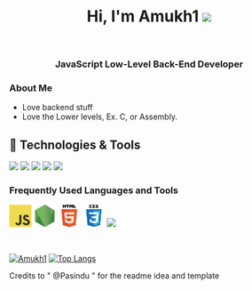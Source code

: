<div align="center">
 <h1> Hi, I'm Amukh1 <img src="https://media.giphy.com/media/hvRJCLFzcasrR4ia7z/giphy.gif" width="35px">
 <!-- <img src="https://media2.giphy.com/media/kH6CqYiquZawmU1HI6/giphy.gif?cid=790b7611b38fb418ee81571af96399107a7263a036192c3c&rid=giphy.gif&ct=g" width="35px"> -->
 <!-- <img src="https://media2.giphy.com/media/du3J3cXyzhj75IOgvA/giphy.gif?cid=790b76115a417fc52c304a1d8073d473b52e3c7e35f264c4&rid=giphy.gif&ct=g" width="35px"> -->
 </h1>
</div>

<br>

<div align="center">
<h3>JavaScript Low-Level Back-End Developer</h3>
</div>

### About Me

- Love backend stuff
- Love the Lower levels, Ex. C, or Assembly.

## 🔧 Technologies & Tools
![](https://img.shields.io/badge/Editor-VS_Code-informational?style=flat&logo=visual-studio-code&logoColor=white&color=007acc)
![](https://img.shields.io/badge/Code-JavaScript-informational?style=flat&logo=javascript&logoColor=white&color=e9d44d)
![](https://img.shields.io/badge/Shell-Hyper-informational?style=flat&logo=powershell&logoColor=white&color=2bbc8a)
![](https://img.shields.io/badge/Tools-MongoDB-informational?style=flat&logo=mongodb&logoColor=white&color=ffca28)
![](https://img.shields.io/badge/Tools-Repl-informational?style=flat&logo=replit&logoColor=white&color=430098)

### Frequently Used Languages and Tools 

<code><img height="40" src="https://raw.githubusercontent.com/github/explore/80688e429a7d4ef2fca1e82350fe8e3517d3494d/topics/javascript/javascript.png"></code>
<code><img height="40" src="https://raw.githubusercontent.com/github/explore/80688e429a7d4ef2fca1e82350fe8e3517d3494d/topics/nodejs/nodejs.png"></code> 
<code><img height="40" src="https://raw.githubusercontent.com/github/explore/5c058a388828bb5fde0bcafd4bc867b5bb3f26f3/topics/html/html.png"></code>
<code><img height="40" src="https://raw.githubusercontent.com/github/explore/5c058a388828bb5fde0bcafd4bc867b5bb3f26f3/topics/css/css.png"></code>
<code><img height="40" src="https://nakedsecurity.sophos.com/wp-content/uploads/sites/2/2017/01/mongodb.png?w=775"></code>

<br>

[![Amukh1](https://github-readme-stats.vercel.app/api?username=amukh1&show_icons=true&theme=tokyonight)](https://github.com/PasinduDushan)
[![Top Langs](https://github-readme-stats.vercel.app/api/top-langs/?username=amukh1&title_color=3174e7&text_color=37bc9c&show_icons=true&icon_color=be90f2&bg_color=1d1f21)](https://github.com/PasinduDushan)

Credits to " @Pasindu " for the readme idea and template
